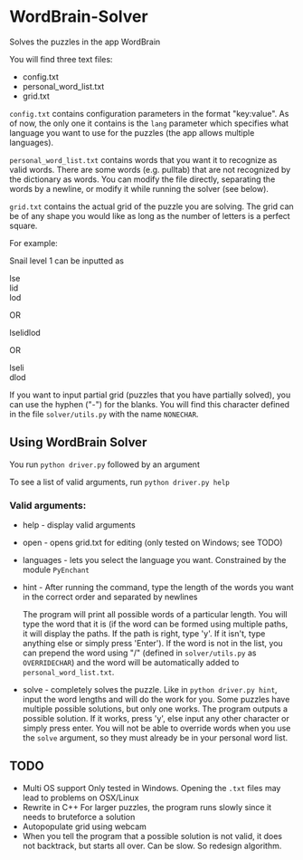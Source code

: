 # WordBrain-Solver
Solves the puzzles in the app WordBrain

You will find three text files:
* config.txt
* personal_word_list.txt
* grid.txt

`config.txt` contains configuration parameters in the format "key:value". As of now, the only one it contains is the `lang` parameter which specifies what language you want to use for the puzzles (the app allows multiple languages).

`personal_word_list.txt` contains words that you want it to recognize as valid words. There are some words (e.g. pulltab) that are not recognized by the dictionary as words. You can modify the file directly, separating the words by a newline, or modify it while running the solver (see below).

`grid.txt` contains the actual grid of the puzzle you are solving. The grid can be of any shape you would like as long as the number of letters is a perfect square.

For example:

Snail level 1 can be inputted as

lse<br>
lid<br>
lod

OR

lselidlod

OR

lseli<br>
dlod

If you want to input partial grid (puzzles that you have partially solved), you can use the hyphen ("-") for the blanks. You will find this character defined in the file `solver/utils.py` with the name `NONECHAR`.

## Using WordBrain Solver

You run `python driver.py` followed by an argument

To see a list of valid arguments, run `python driver.py help`

### Valid arguments:

* help - display valid arguments
* open - opens grid.txt for editing (only tested on Windows; see TODO)
* languages - lets you select the language you want. Constrained by the module `PyEnchant`
* hint - After running the command, type the length of the words you want in the correct order and separated by newlines
  
  The program will print all possible words of a particular length. You will type the word that it is (if the word can be formed using multiple paths, it will display the paths. If the path is right, type 'y'. If it isn't, type anything else or simply press 'Enter'). If the word is not in the list, you can prepend the word using "/" (defined in `solver/utils.py` as `OVERRIDECHAR`) and the word will be automatically added to `personal_word_list.txt`.
* solve - completely solves the puzzle. Like in `python driver.py hint`, input the word lengths and will do the work for you. Some puzzles have multiple possible solutions, but only one works. The program outputs a possible solution. If it works, press 'y', else input any other character or simply press enter. You will not be able to override words when you use the `solve` argument, so they must already be in your personal word list.
 
## TODO

* Multi OS support
  Only tested in Windows. Opening the `.txt` files may lead to problems on OSX/Linux
* Rewrite in C++
  For larger puzzles, the program runs slowly since it needs to bruteforce a solution
* Autopopulate grid using webcam
* When you tell the program that a possible solution is not valid, it does not backtrack, but starts all over. Can be slow. So redesign algorithm.
